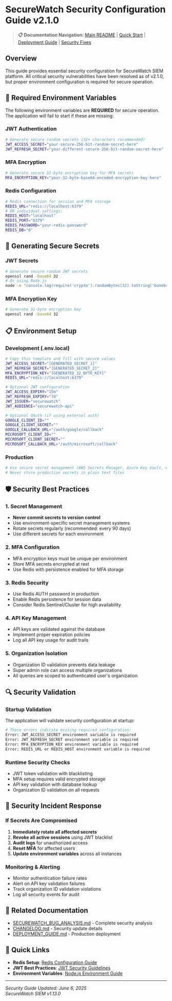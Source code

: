 # SecureWatch Security Configuration Guide v2.1.0

> **📋 Documentation Navigation:** [Main README](README.md) | [Quick Start](QUICK_START.md) | [Deployment Guide](DEPLOYMENT_GUIDE.md) | [Security Fixes](SECURITY_FIXES_SUMMARY.md)

## Overview

This guide provides essential security configuration for SecureWatch SIEM platform. All critical security vulnerabilities have been resolved as of v2.1.0, but proper environment configuration is required for secure operation.

## 🚨 Required Environment Variables

The following environment variables are **REQUIRED** for secure operation. The application will fail to start if these are missing:

### JWT Authentication
```bash
# Generate secure random secrets (32+ characters recommended)
JWT_ACCESS_SECRET="your-secure-256-bit-random-secret-here"
JWT_REFRESH_SECRET="your-different-secure-256-bit-random-secret-here"
```

### MFA Encryption
```bash
# Generate secure 32-byte encryption key for MFA secrets
MFA_ENCRYPTION_KEY="your-32-byte-base64-encoded-encryption-key-here"
```

### Redis Configuration
```bash
# Redis connection for session and MFA storage
REDIS_URL="redis://localhost:6379"
# OR individual settings:
REDIS_HOST="localhost"
REDIS_PORT="6379"
REDIS_PASSWORD="your-redis-password"
REDIS_DB="0"
```

## 🔐 Generating Secure Secrets

### JWT Secrets
```bash
# Generate secure random JWT secrets
openssl rand -base64 32
# Or using Node.js
node -e "console.log(require('crypto').randomBytes(32).toString('base64'))"
```

### MFA Encryption Key
```bash
# Generate 32-byte encryption key
openssl rand -base64 32
```

## 📋 Environment Setup

### Development (.env.local)
```bash
# Copy this template and fill with secure values
JWT_ACCESS_SECRET="[GENERATED_SECRET_1]"
JWT_REFRESH_SECRET="[GENERATED_SECRET_2]"
MFA_ENCRYPTION_KEY="[GENERATED_32_BYTE_KEY]"
REDIS_URL="redis://localhost:6379"

# Optional JWT configuration
JWT_ACCESS_EXPIRY="15m"
JWT_REFRESH_EXPIRY="7d"
JWT_ISSUER="securewatch"
JWT_AUDIENCE="securewatch-api"

# Optional OAuth (if using external auth)
GOOGLE_CLIENT_ID=""
GOOGLE_CLIENT_SECRET=""
GOOGLE_CALLBACK_URL="/auth/google/callback"
MICROSOFT_CLIENT_ID=""
MICROSOFT_CLIENT_SECRET=""
MICROSOFT_CALLBACK_URL="/auth/microsoft/callback"
```

### Production
```bash
# Use secure secret management (AWS Secrets Manager, Azure Key Vault, etc.)
# Never store production secrets in plain text files
```

## 🛡️ Security Best Practices

### 1. Secret Management
- **Never commit secrets to version control**
- Use environment-specific secret management systems
- Rotate secrets regularly (recommended: every 90 days)
- Use different secrets for each environment

### 2. MFA Configuration
- MFA encryption keys must be unique per environment
- Store MFA secrets encrypted at rest
- Use Redis with persistence enabled for MFA storage

### 3. Redis Security
- Use Redis AUTH password in production
- Enable Redis persistence for session data
- Consider Redis Sentinel/Cluster for high availability

### 4. API Key Management
- API keys are validated against the database
- Implement proper expiration policies
- Log all API key usage for audit trails

### 5. Organization Isolation
- Organization ID validation prevents data leakage
- Super admin role can access multiple organizations
- All queries are scoped to authenticated user's organization

## 🔍 Security Validation

### Startup Validation
The application will validate security configuration at startup:

```bash
# These errors indicate missing required configuration:
Error: JWT_ACCESS_SECRET environment variable is required
Error: JWT_REFRESH_SECRET environment variable is required
Error: MFA_ENCRYPTION_KEY environment variable is required
Error: REDIS_URL or REDIS_HOST environment variable is required
```

### Runtime Security Checks
- JWT token validation with blacklisting
- MFA setup requires valid encrypted storage
- API key validation with database lookup
- Organization ID validation on all requests

## 🚨 Security Incident Response

### If Secrets Are Compromised
1. **Immediately rotate all affected secrets**
2. **Revoke all active sessions** using JWT blacklist
3. **Audit logs** for unauthorized access
4. **Reset MFA** for affected users
5. **Update environment variables** across all instances

### Monitoring & Alerting
- Monitor authentication failure rates
- Alert on API key validation failures
- Track organization ID validation violations
- Log all security events for audit

## 📖 Related Documentation

- [SECUREWATCH_BUG_ANALYSIS.md](SECUREWATCH_BUG_ANALYSIS.md) - Complete security analysis
- [CHANGELOG.md](CHANGELOG.md) - Security update details
- [DEPLOYMENT_GUIDE.md](DEPLOYMENT_GUIDE.md) - Production deployment

## 🔗 Quick Links

- **Redis Setup**: [Redis Configuration Guide](https://redis.io/docs/getting-started/)
- **JWT Best Practices**: [JWT Security Guidelines](https://tools.ietf.org/html/rfc8725)
- **Environment Variables**: [Node.js Environment Guide](https://nodejs.org/en/learn/command-line/how-to-read-environment-variables-from-nodejs)

---

*Security Guide Updated: June 6, 2025*  
*SecureWatch SIEM v1.13.0*